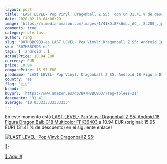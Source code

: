 ```yaml
---
layout: post
title: 'LAST LEVEL- Pop Vinyl: Dragonball Z S5:  con un 31.41 % de descuento'
date: 2020-02-18 04:06:29
image: 'https://m.media-amazon.com/images/I/41xDi8Ps6uL._AC_._SL200_.jpg'
comments: true
category: ofertas
author: ring
slug: 'B07HBBC9D3-es LAST LEVEL- Pop Vinyl: Dragonball Z S5: Android 18 Figura...'
sku: 'B07HBBC9D3-es'
tags: [ 'android', ]
actualPrice: 10.94 EUR
currency: EUR
price: 10.94
comparePrice: 15.95 EUR
prodname: 'LAST LEVEL- Pop Vinyl: Dragonball Z S5: Android 18 Figura Dragon Ball: C18  Multicolor  FFK36403 '
country: 'es'
flag: '🇪🇸'
brand: ''
buyurl: 'https://www.amazon.es/dp/B07HBBC9D3/?tag=tolees-21'
descuento: '31.41'
average: '10.033333333333333'
---
```


En este momento está [LAST LEVEL- Pop Vinyl: Dragonball Z S5: Android 18 Figura Dragon Ball: C18  Multicolor  FFK36403 ](https://www.amazon.es/dp/B07HBBC9D3/?tag=tolees-21) a 10.94 EUR (original: 15.95 EUR) (31.41 %  de descuento) en el siguiente enlace!

[![LAST LEVEL- Pop Vinyl: Dragonball Z S5: ](https://m.media-amazon.com/images/I/41xDi8Ps6uL._AC_._SL200_.jpg)](https://www.amazon.es/dp/B07HBBC9D3/?tag=tolees-21)

🔎:


[🛒 Aquí!!!](https://www.amazon.es/dp/B07HBBC9D3/?tag=tolees-21)
